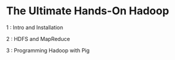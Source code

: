 # The Ultimate Hands-On Hadoop

 1 : Intro and Installation

 2 : HDFS and MapReduce

 3 : Programming Hadoop with Pig